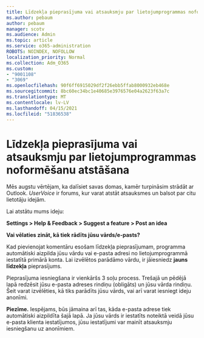 ```yaml
---
title: Līdzekļa pieprasījuma vai atsauksmju par lietojumprogrammas noformēšanu atstāšana
ms.author: pebaum
author: pebaum
manager: scotv
ms.audience: Admin
ms.topic: article
ms.service: o365-administration
ROBOTS: NOINDEX, NOFOLLOW
localization_priority: Normal
ms.collection: Adm_O365
ms.custom:
- "9001108"
- "3069"
ms.openlocfilehash: 90f6ff6915029df2f26ebb5ffab8000932eb468e
ms.sourcegitcommit: 8bc60ec34bc1e40685e3976576e04a2623f63a7c
ms.translationtype: MT
ms.contentlocale: lv-LV
ms.lasthandoff: 04/15/2021
ms.locfileid: "51836538"
---
```

# <a name="leave-a-feature-request-or-feedback-on-app-design"></a>Līdzekļa pieprasījuma vai atsauksmju par lietojumprogrammas noformēšanu atstāšana

Mēs augstu vērtējam, ka dalīsiet savas domas, kamēr turpināsim strādāt ar Outlook. *UserVoice* ir forums, kur varat atstāt atsauksmes un balsot par citu lietotāju idejām.  

Lai atstātu mums ideju: 

**Settings > Help & Feedback > Suggest a feature > Post an idea** 

**Vai vēlaties zināt, kā tiek rādīts jūsu vārds/e-pasts?**

Kad pievienojat komentāru esošam līdzekļa pieprasījumam, programma automātiski aizpilda jūsu vārdu vai e-pasta adresi no lietojumprogrammā iestatītā primārā konta. Lai izvēlētos parādāmo vārdu, ir jāiesniedz **jauns līdzekļa** pieprasījums. 

Pieprasījuma iesniegšana ir vienkāršs 3 soļu process. Trešajā un pēdējā lapā redzēsit jūsu e-pasta adreses rindiņu (obligāts) un jūsu vārda rindiņu. Šeit varat izvēlēties, kā tiks parādīts jūsu vārds, vai arī varat iesniegt ideju anonīmi. 

**Piezīme.** Iespējams, būs jāmaina arī tas, kāda e-pasta adrese tiek automātiski aizpildīta šajā lapā. Ja jūsu vārds ir iestatīts noteiktā veidā jūsu e-pasta klienta iestatījumos, jūsu iestatījumi var mainīt atsauksmju iesniegšanu uz anonīmiem. 
